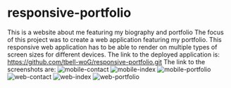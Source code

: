 # responsive-portfolio
This is a website about me featuring my biography and portfolio
The focus of this project was to create a web application featuring my portfolio. This responsive web application has to be able to render on multiple types of screen sizes for different devices. The link to the deployed application is: https://github.com/tbell-woG/responsive-portfolio.git The link to the screenshots are:
<img src="https://i.ibb.co/VTTSKf4/mobile-contact.png" alt="mobile-contact" border="0">
<img src="https://i.ibb.co/vqdvStC/mobile-index.png" alt="mobile-index" border="0">
<img src="https://i.ibb.co/g9cKHwW/mobile-portfolio.png" alt="mobile-portfolio" border="0">
<img src="https://i.ibb.co/4FpY12W/web-contact.png" alt="web-contact" border="0">
<img src="https://i.ibb.co/BzXPTtf/web-index.png" alt="web-index" border="0">
<img src="https://i.ibb.co/9ZnWjFy/web-portfolio.png" alt="web-portfolio" border="0">
